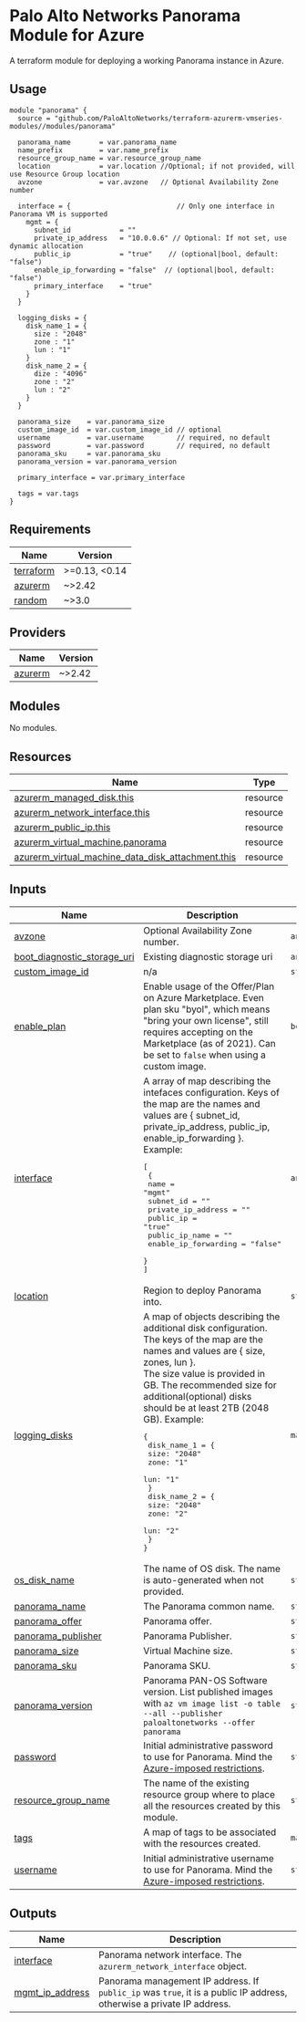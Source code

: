 # Palo Alto Networks Panorama Module for Azure

A terraform module for deploying a working Panorama instance in Azure.

## Usage

```hcl
module "panorama" {
  source = "github.com/PaloAltoNetworks/terraform-azurerm-vmseries-modules//modules/panorama"

  panorama_name       = var.panorama_name
  name_prefix         = var.name_prefix
  resource_group_name = var.resource_group_name
  location            = var.location //Optional; if not provided, will use Resource Group location
  avzone              = var.avzone   // Optional Availability Zone number

  interface = {                          // Only one interface in Panorama VM is supported
    mgmt = {
      subnet_id            = ""
      private_ip_address   = "10.0.0.6" // Optional: If not set, use dynamic allocation
      public_ip            = "true"    // (optional|bool, default: "false")
      enable_ip_forwarding = "false"  // (optional|bool, default: "false")
      primary_interface    = "true"
    }
  }

  logging_disks = {
    disk_name_1 = {
      size : "2048"
      zone : "1"
      lun : "1"
    }
    disk_name_2 = {
      dize : "4096"
      zone : "2"
      lun : "2"
    }
  }

  panorama_size    = var.panorama_size
  custom_image_id  = var.custom_image_id // optional
  username         = var.username        // required, no default
  password         = var.password        // required, no default
  panorama_sku     = var.panorama_sku
  panorama_version = var.panorama_version

  primary_interface = var.primary_interface

  tags = var.tags
}
```

<!-- BEGINNING OF PRE-COMMIT-TERRAFORM DOCS HOOK -->
## Requirements

| Name | Version |
|------|---------|
| <a name="requirement_terraform"></a> [terraform](#requirement\_terraform) | >=0.13, <0.14 |
| <a name="requirement_azurerm"></a> [azurerm](#requirement\_azurerm) | ~>2.42 |
| <a name="requirement_random"></a> [random](#requirement\_random) | ~>3.0 |

## Providers

| Name | Version |
|------|---------|
| <a name="provider_azurerm"></a> [azurerm](#provider\_azurerm) | ~>2.42 |

## Modules

No modules.

## Resources

| Name | Type |
|------|------|
| [azurerm_managed_disk.this](https://registry.terraform.io/providers/hashicorp/azurerm/latest/docs/resources/managed_disk) | resource |
| [azurerm_network_interface.this](https://registry.terraform.io/providers/hashicorp/azurerm/latest/docs/resources/network_interface) | resource |
| [azurerm_public_ip.this](https://registry.terraform.io/providers/hashicorp/azurerm/latest/docs/resources/public_ip) | resource |
| [azurerm_virtual_machine.panorama](https://registry.terraform.io/providers/hashicorp/azurerm/latest/docs/resources/virtual_machine) | resource |
| [azurerm_virtual_machine_data_disk_attachment.this](https://registry.terraform.io/providers/hashicorp/azurerm/latest/docs/resources/virtual_machine_data_disk_attachment) | resource |

## Inputs

| Name | Description | Type | Default | Required |
|------|-------------|------|---------|:--------:|
| <a name="input_avzone"></a> [avzone](#input\_avzone) | Optional Availability Zone number. | `any` | `null` | no |
| <a name="input_boot_diagnostic_storage_uri"></a> [boot\_diagnostic\_storage\_uri](#input\_boot\_diagnostic\_storage\_uri) | Existing diagnostic storage uri | `any` | `null` | no |
| <a name="input_custom_image_id"></a> [custom\_image\_id](#input\_custom\_image\_id) | n/a | `string` | `null` | no |
| <a name="input_enable_plan"></a> [enable\_plan](#input\_enable\_plan) | Enable usage of the Offer/Plan on Azure Marketplace. Even plan sku "byol", which means "bring your own license", still requires accepting on the Marketplace (as of 2021). Can be set to `false` when using a custom image. | `bool` | `true` | no |
| <a name="input_interface"></a> [interface](#input\_interface) | A array of map describing the intefaces configuration. Keys of the map are the names and values are { subnet\_id, private\_ip\_address, public\_ip, enable\_ip\_forwarding }. Example:<pre>[<br>  {<br>    name                 = "mgmt"<br>    subnet_id            = ""<br>    private_ip_address   = ""<br>    public_ip            = "true"<br>    public_ip_name       = ""<br>    enable_ip_forwarding = "false"<br>  }<br>]</pre> | `any` | n/a | yes |
| <a name="input_location"></a> [location](#input\_location) | Region to deploy Panorama into. | `string` | n/a | yes |
| <a name="input_logging_disks"></a> [logging\_disks](#input\_logging\_disks) | A map of objects describing the additional disk configuration. The keys of the map are the names and values are { size, zones, lun }. <br> The size value is provided in GB. The recommended size for additional(optional) disks should be at least 2TB (2048 GB). Example:<pre>{<br>  disk_name_1 = {<br>    size: "2048"<br>    zone: "1"<br>    lun: "1"<br>  }<br>  disk_name_2 = {<br>    size: "2048"<br>    zone: "2"<br>    lun: "2"<br>  }<br>}</pre> | `map(any)` | `{}` | no |
| <a name="input_os_disk_name"></a> [os\_disk\_name](#input\_os\_disk\_name) | The name of OS disk. The name is auto-generated when not provided. | `string` | `null` | no |
| <a name="input_panorama_name"></a> [panorama\_name](#input\_panorama\_name) | The Panorama common name. | `string` | `"panorama"` | no |
| <a name="input_panorama_offer"></a> [panorama\_offer](#input\_panorama\_offer) | Panorama offer. | `string` | `"panorama"` | no |
| <a name="input_panorama_publisher"></a> [panorama\_publisher](#input\_panorama\_publisher) | Panorama Publisher. | `string` | `"paloaltonetworks"` | no |
| <a name="input_panorama_size"></a> [panorama\_size](#input\_panorama\_size) | Virtual Machine size. | `string` | `"Standard_D5_v2"` | no |
| <a name="input_panorama_sku"></a> [panorama\_sku](#input\_panorama\_sku) | Panorama SKU. | `string` | `"byol"` | no |
| <a name="input_panorama_version"></a> [panorama\_version](#input\_panorama\_version) | Panorama PAN-OS Software version. List published images with `az vm image list -o table --all --publisher paloaltonetworks --offer panorama` | `string` | `"10.0.3"` | no |
| <a name="input_password"></a> [password](#input\_password) | Initial administrative password to use for Panorama. Mind the [Azure-imposed restrictions](https://docs.microsoft.com/en-us/azure/virtual-machines/linux/faq#what-are-the-password-requirements-when-creating-a-vm). | `string` | n/a | yes |
| <a name="input_resource_group_name"></a> [resource\_group\_name](#input\_resource\_group\_name) | The name of the existing resource group where to place all the resources created by this module. | `string` | n/a | yes |
| <a name="input_tags"></a> [tags](#input\_tags) | A map of tags to be associated with the resources created. | `map(any)` | `{}` | no |
| <a name="input_username"></a> [username](#input\_username) | Initial administrative username to use for Panorama. Mind the [Azure-imposed restrictions](https://docs.microsoft.com/en-us/azure/virtual-machines/linux/faq#what-are-the-username-requirements-when-creating-a-vm). | `string` | `"panadmin"` | no |

## Outputs

| Name | Description |
|------|-------------|
| <a name="output_interface"></a> [interface](#output\_interface) | Panorama network interface. The `azurerm_network_interface` object. |
| <a name="output_mgmt_ip_address"></a> [mgmt\_ip\_address](#output\_mgmt\_ip\_address) | Panorama management IP address. If `public_ip` was `true`, it is a public IP address, otherwise a private IP address. |
<!-- END OF PRE-COMMIT-TERRAFORM DOCS HOOK -->
